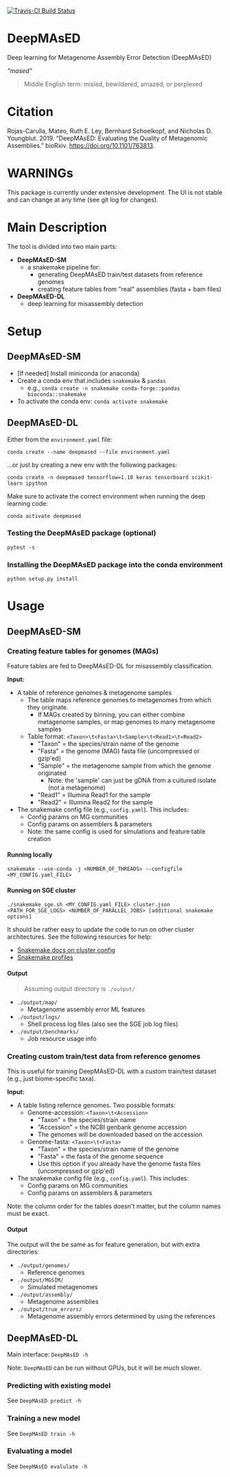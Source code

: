 [![Travis-CI Build Status](https://travis-ci.org/leylabmpi/DeepMAsED.svg?branch=master)](https://travis-ci.org/leylabmpi/DeepMAsED)

DeepMAsED
=========

Deep learning for Metagenome Assembly Error Detection (DeepMAsED)

*"mased"*

> Middle English term: misled, bewildered, amazed, or perplexed


# Citation

Rojas-Carulla, Mateo, Ruth E. Ley, Bernhard Schoelkopf, and Nicholas D. Youngblut. 2019. “DeepMAsED: Evaluating the Quality of Metagenomic Assemblies.” bioRxiv. https://doi.org/10.1101/763813.

# WARNINGs

This package is currently under extensive development.
The UI is not stable and can change at any time (see git log for changes).


# Main Description

The tool is divided into two main parts:

* **DeepMAsED-SM**
  * a snakemake pipeline for:
    * generating DeepMAsED train/test datasets from reference genomes
    * creating feature tables from "real" assemblies (fasta + bam files)
* **DeepMAsED-DL**
  * deep learning for misassembly detection


# Setup

## DeepMAsED-SM

* [If needed] Install miniconda (or anaconda)
* Create a conda env that includes `snakemake` & `pandas`
  * e.g., `conda create -n snakemake conda-forge::pandas bioconda::snakemake`
* To activate the conda env: `conda activate snakemake`

## DeepMAsED-DL

Either from the `environment.yaml` file:

`conda create --name deepmased --file environment.yaml`

...or just by creating a new env with the following packages:

`conda create -n deepmased tensorflow=1.10 keras tensorboard scikit-learn ipython`

Make sure to activate the correct environment when running the deep learning code:

`conda activate deepmased`

### Testing the DeepMAsED package (optional)

`pytest -s`

### Installing the DeepMAsED package into the conda environment

`python setup.py install`


# Usage

## DeepMAsED-SM

### Creating feature tables for genomes (MAGs)

Feature tables are fed to DeepMAsED-DL for misassembly classification.

**Input:**

* A table of reference genomes & metagenome samples
  * The table maps reference genomes to metagenomes from which they originate.
    * If MAGs created by binning, you can either combine metagenome samples, or map genomes to many metagenome samples 
  * Table format: `<Taxon>\t<Fasta>\t<Sample>\t<Read1>\t<Read2>`
     * "Taxon" = the species/strain name of the genome
     * "Fasta" = the genome (MAG) fasta file (uncompressed or gzip'ed)
     * "Sample" = the metagenome sample from which the genome originated
       * Note: the 'sample' can just be gDNA from a cultured isolate (not a metagenome)
     * "Read1" = Illumina Read1 for the sample
     * "Read2" = Illumina Read2 for the sample
* The snakemake config file (e.g., `config.yaml`). This includes:
  * Config params on MG communities
  * Config params on assemblers & parameters
  * Note: the same config is used for simulations and feature table creation

#### Running locally 

`snakemake --use-conda -j <NUMBER_OF_THREADS> --configfile <MY_CONFIG.yaml_FILE>`

#### Running on SGE cluster 

`./snakemake_sge.sh <MY_CONFIG.yaml_FILE> cluster.json <PATH_FOR_SGE_LOGS> <NUMBER_OF_PARALLEL_JOBS> [additional snakemake options]`

It should be rather easy to update the code to run on other cluster architectures.
See the following resources for help:

* [Snakemake docs on cluster config](https://snakemake.readthedocs.io/en/stable/snakefiles/configuration.html)
* [Snakemake profiles](https://github.com/Snakemake-Profiles)

#### Output

> Assuming output directory is `./output/`

* `./output/map/`
  * Metagenome assembly error ML features
* `./output/logs/`
  * Shell process log files (also see the SGE job log files)
* `./output/benchmarks/`
  * Job resource usage info

### Creating custom train/test data from reference genomes

This is useful for training DeepMAsED-DL with a custom
train/test dataset (e.g., just biome-specific taxa). 

**Input:**

* A table listing refernce genomes. Two possible formats:
  * Genome-accession: `<Taxon>\t<Accession>`
     * "Taxon" = the species/strain name
     * "Accession" = the NCBI genbank genome accession 
     * The genomes will be downloaded based on the accession
  * Genome-fasta: `<Taxon>\t<Fasta>`
     * "Taxon" = the species/strain name of the genome
     * "Fasta" = the fasta of the genome sequence
     * Use this option if you already have the genome fasta files (uncompressed or gzip'ed)
* The snakemake config file (e.g., `config.yaml`). This includes:
  * Config params on MG communities
  * Config params on assemblers & parameters

Note: the column order for the tables doesn't matter, but the column names must be exact.

#### Output

The output will the be same as for feature generation, but with extra directories:

* `./output/genomes/`
  * Reference genomes
* `./output/MGSIM/`
  * Simulated metagenomes
* `./output/assembly/`
  * Metagenome assemblies
* `./output/true_errors/`
  * Metagenome assembly errors determined by using the references


## DeepMAsED-DL

Main interface: `DeepMAsED -h`

Note: `DeepMAsED` can be run without GPUs, but it will be much slower.

### Predicting with existing model

See `DeepMAsED predict -h` 

### Training a new model

See `DeepMAsED train -h` 

### Evaluating a model

See `DeepMAsED evalulate -h`


